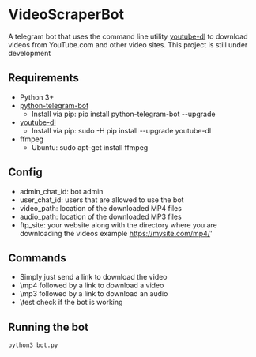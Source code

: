 # VideoScraperBot
A telegram bot that uses the command line utility [youtube-dl](https://github.com/rg3/youtube-dl/) to download videos from YouTube.com and other video sites.
This project is still under development

## Requirements 
* Python 3+
* [python-telegram-bot](https://github.com/python-telegram-bot/python-telegram-bot)
  * Install via pip: pip install python-telegram-bot --upgrade
* [youtube-dl](https://github.com/rg3/youtube-dl/)
  * Install via pip: sudo -H pip install --upgrade youtube-dl
* ffmpeg
  * Ubuntu: sudo apt-get install ffmpeg
## Config
* admin_chat_id: bot admin
* user_chat_id: users that are allowed to use the bot
* video_path: location of the downloaded MP4 files
* audio_path: location of the downloaded MP3 files
* ftp_site: your website along with the directory where you are downloading the videos example https://mysite.com/mp4/'
## Commands
* Simply just send a link to download the video
* \mp4 followed by a link to download a video
* \mp3 followed by a link to download an audio
* \test check if the bot is working
## Running the bot
`python3 bot.py`
